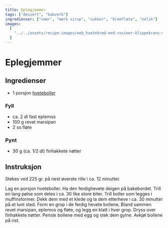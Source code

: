 ```yaml
---
title: Eplegjemmer
tags: ["dessert", "bakverk"]
ingredienser: ["smør", "mørk sirup", "sukker", "kremfløte", "nelik"]
images:
  [
    "../../assets/recipe-images/web_hvetebrød-med-rosiner-klippekrans-mandelfylte-smørboller-eplegjemmer.jpg",
  ]
---
```


# Eplegjemmer

## Ingredienser

- 1 porsjon [hveteboller](./hveteboller)

### Fyll

- ca. 2 dl fast eplemos
- 100 g revet marsipan
- 2 ss fløte

### Pynt

- 30 g (ca. 1/2 dl) finhakkete nøtter

## Instruksjon

Stekes ved 225 gr. på nest øverste rille i ca. 12 minutter.

Lag en porsjon hveteboller. Ha den ferdighevete deigen på bakebordet. Trill en lang pølse som deles i ca. 30 like store biter. Trill boller som legges i muffinsformer. Dekk dem med et klede og la dem etterheve i ca. 30 minutter på et lunt sted. Form en grop i de ferdig hevete bollene. Bland sammen revet marsipan, eplemos og fløte, og legg en klatt i hver grop. Dryss over finhakkete nøtter. Pensle bollene med egg og stek dem gylne. Avkjøl bollene på rist.
